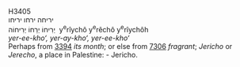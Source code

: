 <body>
  <p>H3405<br>  יריחה    ירחו    יריחו  <br> יְרִיחוֹ  יְרֵחוֹ  יְרִיחוֹה  ‎  y<sup>e</sup>rı̂ychô  y<sup>e</sup>rêchô  y<sup>e</sup>rı̂ychôh  <br><i>yer-ee-kho‘,</i> <i>yer-ay-kho‘,</i> <i>yer-ee-kho‘ </i><br>Perhaps from <a href="h3394.htm">3394</a>  <i>its</i> <i>month</i>; or else from <a href="h7306.htm">7306</a>  <i>fragrant</i>; <i>Jericho</i> or <i>Jerecho</i>, a place in Palestine: - Jericho.<br></p>
 </body>